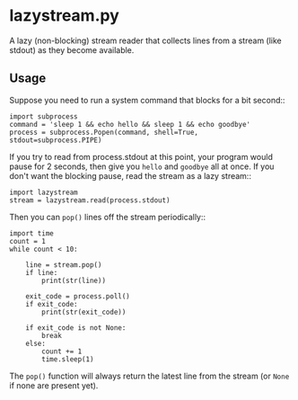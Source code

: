 lazystream.py
=============

A lazy (non-blocking) stream reader that collects lines from a stream (like stdout) as they become available.


Usage
-----

Suppose you need to run a system command that blocks for a bit second::

    import subprocess
    command = 'sleep 1 && echo hello && sleep 1 && echo goodbye'
    process = subprocess.Popen(command, shell=True, stdout=subprocess.PIPE)

If you try to read from process.stdout at this point, your program would pause for 2 seconds, then give you ``hello`` and ``goodbye`` all at once. If you don't want the blocking pause, read the stream as a lazy stream::

    import lazystream
    stream = lazystream.read(process.stdout)

Then you can ``pop()`` lines off the stream periodically::

    import time
    count = 1
    while count < 10:
    
        line = stream.pop()
        if line:
            print(str(line))
    
        exit_code = process.poll()
        if exit_code:
            print(str(exit_code))

        if exit_code is not None:
            break
        else:
            count += 1
            time.sleep(1)

The ``pop()`` function will always return the latest line from the stream (or ``None`` if none are present yet).
